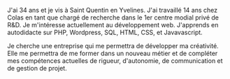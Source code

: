 <p> 
J'ai 34 ans et je vis à Saint Quentin en Yvelines. J'ai travaillé 14 ans chez Colas en tant que chargé de recherche dans le 1er centre modial privé de R&D. Je m'intéresse actuellement au développement web. J'apprends en autodidacte sur PHP, Wordpress, SQL, HTML, CSS, et Javavascript.

Je cherche une entreprise qui me permettra de développer ma créativité. Elle me permettra de me former dans un nouveau métier et de compléter mes compétences actuelles de rigueur, d'autonomie, de communication et de gestion de projet. </p>

